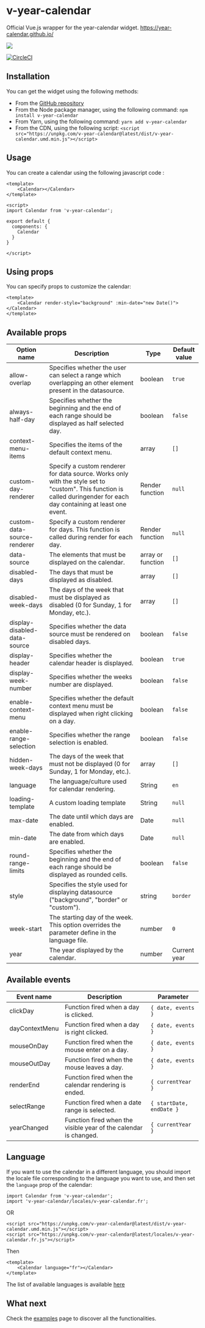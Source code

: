 # v-year-calendar

Official Vue.js wrapper for the year-calendar widget. https://year-calendar.github.io/

![](https://year-calendar.github.io/assets/img/calendar.png)

[![CircleCI](https://img.shields.io/circleci/project/github/year-calendar/v-year-calendar/master.svg)](https://circleci.com/gh/year-calendar/v-year-calendar/tree/master)


## Installation
You can get the widget using the following methods:
- From the [GitHub repository](https://github.com/year-calendar/v-year-calendar/releases)
- From the Node package manager, using the following command: `npm install v-year-calendar`
- From Yarn, using the following command: `yarn add v-year-calendar`
- From the CDN, using the following script: `<script src="https://unpkg.com/v-year-calendar@latest/dist/v-year-calendar.umd.min.js"></script>`

## Usage

You can create a calendar using the following javascript code :
```
<template>
    <Calendar></Calendar>
</template>

<script>
import Calendar from 'v-year-calendar';

export default {
  components: {
    Calendar
  }
}

</script>
```

## Using props

You can specify props to customize the calendar:
```
<template>
    <Calendar render-style="background" :min-date="new Date()"></Calendar>
</template>
```

## Available props

| Option name | Description | Type | Default value |
| ----------- | ----------- | ---- | ------------- |
| allow-overlap | Specifies whether the user can select a range which overlapping an other element present in the datasource. | boolean | `true` |
| always-half-day | Specifies whether the beginning and the end of each range should be displayed as half selected day. | boolean | `false` |
| context-menu-items | Specifies the items of the default context menu. | array | `[]` |
| custom-day-renderer | Specify a custom renderer for data source. Works only with the style set to "custom". This function is called duringender for each day containing at least one event. | Render function | `null` |
| custom-data-source-renderer | Specify a custom renderer for days. This function is called during render for each day. | Render function | `null` |
| data-source | The elements that must be displayed on the calendar. | array or function | `[]` |
| disabled-days | The days that must be displayed as disabled. | array | `[]` |
| disabled-week-days | The days of the week that must be displayed as disabled (0 for Sunday, 1 for Monday, etc.). | array | `[]` |
| display-disabled-data-source | Specifies whether the data source must be rendered on disabled days. | boolean | `false` |
| display-header | Specifies whether the calendar header is displayed. | boolean | `true` |
| display-week-number | Specifies whether the weeks number are displayed. | boolean | `false` |
| enable-context-menu | Specifies whether the default context menu must be displayed when right clicking on a day. | boolean | `false` |
| enable-range-selection | Specifies whether the range selection is enabled. | boolean | `false` |
| hidden-week-days | The days of the week that must not be displayed (0 for Sunday, 1 for Monday, etc.). | array | `[]` |
| language | The language/culture used for calendar rendering. | String | `en` |
| loading-template | A custom loading template | String | `null` |
| max-date | The date until which days are enabled. | Date | `null` |
| min-date | The date from which days are enabled. | Date | `null` |
| round-range-limits | Specifies whether the beginning and the end of each range should be displayed as rounded cells. | boolean | `false` |
| style | Specifies the style used for displaying datasource ("background", "border" or "custom"). | string | `border` |
| week-start | The starting day of the week. This option overrides the parameter define in the language file. | number | `0` |
| year | The year displayed by the calendar. | number | Current year |

## Available events

| Event name | Description | Parameter |
| ---------- | ----------- | --------- |
| clickDay | Function fired when a day is clicked. | `{ date, events }` |
| dayContextMenu | Function fired when a day is right clicked. | `{ date, events }` |
| mouseOnDay | Function fired when the mouse enter on a day. | `{ date, events }` |
| mouseOutDay | Function fired when the mouse leaves a day. | `{ date, events }` |
| renderEnd | Function fired when the calendar rendering is ended. | `{ currentYear }` |
| selectRange | Function fired when a date range is selected. | `{ startDate, endDate }` |
| yearChanged | Function fired when the visible year of the calendar is changed. | `{ currentYear }` |

## Language

If you want to use the calendar in a different language, you should import the locale file corresponding to the language you want to use, and then set the `language` prop of the calendar:

```
import Calendar from 'v-year-calendar';
import 'v-year-calendar/locales/v-year-calendar.fr';
```

OR

```
<script src="https://unpkg.com/v-year-calendar@latest/dist/v-year-calendar.umd.min.js"></script>
<script src="https://unpkg.com/v-year-calendar@latest/locales/v-year-calendar.fr.js"></script>
```

Then

```
<template>
    <Calendar language="fr"></Calendar>
</template>
```

The list of available languages is available [here](https://github.com/year-calendar/js-year-calendar/tree/master/locales)

## What next

Check the [examples](https://year-calendar.github.io/v-year-calendar/examples) page to discover all the functionalities.